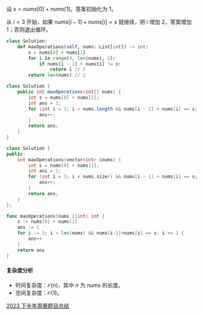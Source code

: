 设 $s = \textit{nums}[0] + \textit{nums}[1]$。答案初始化为 $1$。

从 $i=3$ 开始，如果 $\textit{nums}[i-1] + \textit{nums}[i] = s$ 就继续，把 $i$ 增加 $2$，答案增加 $1$；否则退出循环。

```py [sol-Python3]
class Solution:
    def maxOperations(self, nums: List[int]) -> int:
        s = nums[0] + nums[1]
        for i in range(3, len(nums), 2):
            if nums[i - 1] + nums[i] != s:
                return i // 2
        return len(nums) // 2
```

```java [sol-Java]
class Solution {
    public int maxOperations(int[] nums) {
        int s = nums[0] + nums[1];
        int ans = 1;
        for (int i = 3; i < nums.length && nums[i - 1] + nums[i] == s; i += 2) {
            ans++;
        }
        return ans;
    }
}
```

```cpp [sol-C++]
class Solution {
public:
    int maxOperations(vector<int> &nums) {
        int s = nums[0] + nums[1];
        int ans = 1;
        for (int i = 3; i < nums.size() && nums[i - 1] + nums[i] == s; i += 2) {
            ans++;
        }
        return ans;
    }
};
```

```go [sol-Go]
func maxOperations(nums []int) int {
	s := nums[0] + nums[1]
	ans := 1
	for i := 3; i < len(nums) && nums[i-1]+nums[i] == s; i += 2 {
		ans++
	}
	return ans
}
```

#### 复杂度分析

- 时间复杂度：$\mathcal{O}(n)$，其中 $n$ 为 $\textit{nums}$ 的长度。
- 空间复杂度：$\mathcal{O}(1)$。

[2023 下半年周赛题目总结](https://leetcode.cn/circle/discuss/lUu0KB/)
